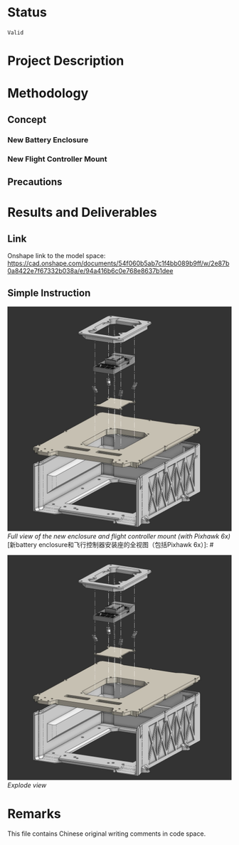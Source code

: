 [Chinese language comparison included 包含汉语对照]: #
# Status 
[状态]: #

`Valid`

[有效]: #

# Project Description 
[介绍]: #

[基于近期的试飞结果和对pt1三维设计工作空间的优化需求，工程部门在经过商讨后决定设立此任务，以便于对pt1的部分外壳和结构做出改进。]: #
[改进的部分包括新的Battery enclosure的组装件，以及新的飞行控制器安装座的组装件。另有新计划为飞行控制器设计保护舱盖，但此新计划预计将在本次组装件实地测试成功后再继续进行。]: #
[另外，基于志愿，本次项目还附加了对Tattu 3.5电池卡扣的局部重新设计，其结构强度已强化至可用空间所允许的尽可能高的水平]: #


# Methodology 
[方法]: #

[本项目灵活使用了Onshape的传统装配和特有的时空关联功能：将原有单个部件工作空间的特征树划分、重制、装配后，转变为了多部件装配空间，并在此装配空间的原点或特点时空状态下的参考图元上设计新的部件。]: #
[本次battery enclosure的设计成果，主要是由于对电池的几何外形做了较为详尽的参照而得到的。]: #

## Concept
[概念]: #

### New Battery Enclosure
[新电池仓]: #

[- 由于同时使用了先进的软件功能和传统的测量方法，新的battery enclosure得以保留了原有的机身安装孔位，且电池相对于机身的位置关系也维持了原样。]: #
[- 将匀质平面和减轻孔转化成了多个对角线布局的“骨骼-薄板”混合体，从而减轻了重量，而“薄板”也起到了一定程度的防尘效果。]: #
[- 取消了电池仓舱门结构，因为目前认为其防护性能一般且冗余。另外，目前认为电池连接器卡扣的安全性已满足固定电池的需求。]: #

### New Flight Controller Mount
[新飞行控制器安装座]: #

[- 基于battery enclosure的新布局以及其所提供的剩余空间。将飞行控制器安装座的设计成了可以嵌入battery enclosure的独立框架。]: #
[- 新减震结构是在旧款基础上的改良成果，将减震的方式由悬浮式改为了悬挂式。目的是为了降低飞行控制器的安装高度，节省空间，并为后续的保护舱盖预留设计空间。]: #
[- 需要使用旧款减震器同款的橡胶球]: #


## Precautions
[注意事项]: #

[- 由于本次对battery enclosure的轻量化设计，导致原本安装于其上方的飞行控制器和GNSS接收机模块产生了位置变化，在使用新的battery enclosure进行飞行前，需要重新测量并编辑这些设备的相对位置参数。]: #
[- 在飞行控制器保护舱盖安装之前，大量灰尘依然有可能从飞行控制器安装座的框架开口部分进入battery enclosure。]: #

# Results and Deliverables 
[成果和交付]: #

## Link
[链接]: #

Onshape link to the model space: https://cad.onshape.com/documents/54f060b5ab7c1f4bb089b9ff/w/2e87b0a8422e7f67332b038a/e/94a416b6c0e768e8637b1dee

[三维工作空间的Onshape链接：]: #

## Simple Instruction
[简易指导]: # 

![Full view of the new enclosure and flight controller mount (with Pixhawk 6x)](picture/explode_view.jpg)
*Full view of the new enclosure and flight controller mount (with Pixhawk 6x)*
[新battery enclosure和飞行控制器安装座的全视图（包括Pixhawk 6x）]: #

![Explode view](picture/explode_view.jpg)
*Explode view*

[爆炸视图]: #

# Remarks 
[备注]: #

This file contains Chinese original writing comments in code space.

[此文件的代码空间内包含汉语原文注释]: #
